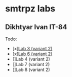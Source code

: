 # smtrpz labs 
## Dikhtyar Ivan IT-84


Todo:
- [x][Lab 3 (variant 2)](./lab3/examples.ipynb)
- [x][Lab 6 (variant 2)](./lab3/examples.ipynb)
- []Lab 4 (variant 2)
- []Lab 7 (variant 2)
- []Lab 8 (variant 2)
